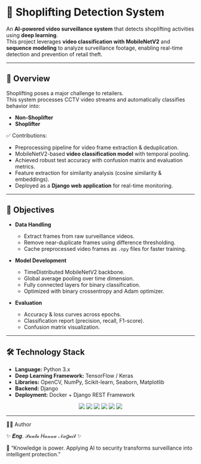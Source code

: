 # 🛒 Shoplifting Detection System 

An **AI-powered video surveillance system** that detects shoplifting activities using **deep learning**.  
This project leverages **video classification with MobileNetV2** and **sequence modeling** to analyze surveillance footage, enabling real-time detection and prevention of retail theft.  

---

## 📖 Overview  

Shoplifting poses a major challenge to retailers.  
This system processes CCTV video streams and automatically classifies behavior into:  

- **Non-Shoplifter**  
- **Shoplifter**  

✅ Contributions:  
- Preprocessing pipeline for video frame extraction & deduplication.  
- MobileNetV2-based **video classification model** with temporal pooling.  
- Achieved robust test accuracy with confusion matrix and evaluation metrics.  
- Feature extraction for similarity analysis (cosine similarity & embeddings).  
- Deployed as a **Django web application** for real-time monitoring.  

---

## 🎯 Objectives  

- **Data Handling**  
  - Extract frames from raw surveillance videos.  
  - Remove near-duplicate frames using difference thresholding.  
  - Cache preprocessed video frames as `.npy` files for faster training.  

- **Model Development**  
  - TimeDistributed MobileNetV2 backbone.  
  - Global average pooling over time dimension.  
  - Fully connected layers for binary classification.  
  - Optimized with binary crossentropy and Adam optimizer.  

- **Evaluation**  
  - Accuracy & loss curves across epochs.  
  - Classification report (precision, recall, F1-score).  
  - Confusion matrix visualization.  

---

## 🛠️ Technology Stack  

- **Language:** Python 3.x  
- **Deep Learning Framework:** TensorFlow / Keras  
- **Libraries:** OpenCV, NumPy, Scikit-learn, Seaborn, Matplotlib  
- **Backend:** Django  
- **Deployment:** Docker + Django REST Framework  

<p align="center">
  <img src="https://img.shields.io/badge/Python-3776AB?style=for-the-badge&logo=python&logoColor=white"/>
  <img src="https://img.shields.io/badge/TensorFlow-FF6F00?style=for-the-badge&logo=tensorflow&logoColor=white"/>
  <img src="https://img.shields.io/badge/Keras-D00000?style=for-the-badge&logo=keras&logoColor=white"/>
  <img src="https://img.shields.io/badge/OpenCV-5C3EE8?style=for-the-badge&logo=opencv&logoColor=white"/>
  <img src="https://img.shields.io/badge/Django-092E20?style=for-the-badge&logo=django&logoColor=white"/>
  <img src="https://img.shields.io/badge/Docker-2496ED?style=for-the-badge&logo=docker&logoColor=white"/>
</p>  

---

👨‍💻 Author

✨ 𝑬𝒏𝒈. 𝒫𝒶𝓊𝓁𝒶 𝐻𝒶𝓃𝓃𝒶 𝒩𝒶𝑔𝓊𝒾𝒷 ✨

📌 “Knowledge is power. Applying AI to security transforms surveillance into intelligent protection.”  

